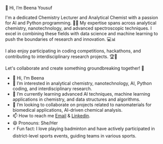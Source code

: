 👋 Hi, I’m Beena Yousuf

I'm a dedicated Chemistry Lecturer and Analytical Chemist with a passion for AI and Python programming. 🧪🔬 My expertise spans across analytical chemistry, nanotechnology, and advanced spectroscopic techniques. I excel in combining these fields with data science and machine learning to push the boundaries of research and innovation. 💻📊

I also enjoy participating in coding competitions, hackathons, and contributing to interdisciplinary research projects. 🏆🤝

Let's collaborate and create something groundbreaking together! 🚀
- 👋 Hi, I’m Beena
- 👀 I’m interested in analytical chemistry, nanotechnology, AI, Python coding, and interdisciplinary research.
- 🌱 I’m currently learning advanced AI techniques, machine learning applications in chemistry, and data structures and algorithms.
- 💞️ I’m looking to collaborate on projects related to nanomaterials for biomedical applications, AI-driven chemical analysis.
- 📫 How to reach me [Email](beenasyed44@gmail.com) & [Linkedin](https://www.linkedin.com/in/beena-yousuf-403515266/).
- 😄 Pronouns: She/Her
- ⚡ Fun fact: I love playing badminton and have actively participated in district-level sports events, guiding teams in various sports.

<!---
01beena/01beena is a ✨ special ✨ repository because its `README.md` (this file) appears on your GitHub profile.
You can click the Preview link to take a look at your changes.
--->
